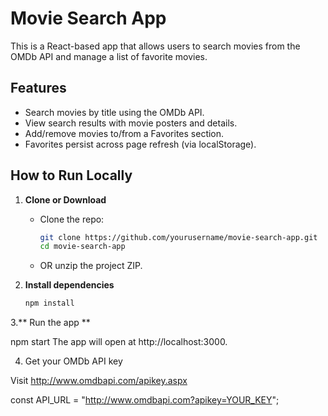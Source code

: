 # Movie Search App

This is a React-based app that allows users to search movies  from the OMDb API and manage a list of favorite movies.

## Features
- Search movies by title using the OMDb API.
- View search results with movie posters and details.
- Add/remove movies to/from a Favorites section.
- Favorites persist across page refresh (via localStorage).

## How to Run Locally

1. **Clone or Download**
   - Clone the repo:
     ```bash
     git clone https://github.com/yourusername/movie-search-app.git
     cd movie-search-app
     ```
   - OR unzip the project ZIP.

2. **Install dependencies**
   ```bash
   npm install

3.** Run the app **

npm start
The app will open at http://localhost:3000.

4. Get your OMDb API key

Visit http://www.omdbapi.com/apikey.aspx

const API_URL = "http://www.omdbapi.com?apikey=YOUR_KEY";
